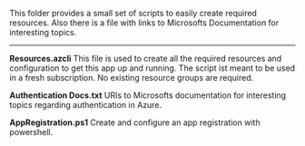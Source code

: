 This folder provides a small set of scripts to easily create required resources.
Also there is a file with links to Microsofts Documentation for interesting topics.

***

**Resources.azcli**
This file is used to create all the required resources and configuration to get this app up and running.
The script ist meant to be used in a fresh subscription.
No existing resource groups are required.

**Authentication Docs.txt**
URIs to Microsofts documentation for interesting topics regarding authentication in Azure.


**AppRegistration.ps1**
Create and configure an app registration with powershell.